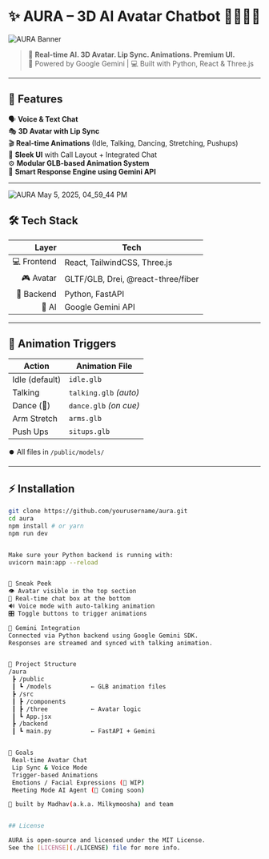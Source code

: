 # ✨ AURA – 3D AI Avatar Chatbot 👩‍💻🧠💬

![AURA Banner](https://github.com/user-attachments/assets/62b535c3-76de-4b68-baa0-ed87d4a909da)

> 🚀 **Real-time AI. 3D Avatar. Lip Sync. Animations. Premium UI.**  
> 🧬 Powered by Google Gemini | 💻 Built with Python, React & Three.js


---

## 🧩 Features

🗣️ **Voice & Text Chat**  
🎭 **3D Avatar with Lip Sync**  
🎬 **Real-time Animations** (Idle, Talking, Dancing, Stretching, Pushups)  
🎨 **Sleek UI** with Call Layout + Integrated Chat  
⚙️ **Modular GLB-based Animation System**  
🧠 **Smart Response Engine using Gemini API**

---

![AURA May 5, 2025, 04_59_44 PM](https://github.com/user-attachments/assets/8b4a2de8-965a-4d7b-876c-aa122734327e)



## 🛠️ Tech Stack

| Layer      | Tech                          |
|-----------:|-------------------------------|
| 💻 Frontend | React, TailwindCSS, Three.js |
| 🎮 Avatar   | GLTF/GLB, Drei, @react-three/fiber |
| 🧠 Backend  | Python, FastAPI               |
| 🤖 AI       | Google Gemini API             |

---

## 🔄 Animation Triggers

| Action        | Animation File          |
|---------------|-------------------------|
| Idle (default)| `idle.glb`              |
| Talking       | `talking.glb` *(auto)*  |
| Dance (🎵)     | `dance.glb` *(on cue)*  |
| Arm Stretch   | `arms.glb`              |
| Push Ups      | `situps.glb`            |

⏺️ All files in `/public/models/`

---

## ⚡ Installation

```bash
git clone https://github.com/yourusername/aura.git
cd aura
npm install # or yarn
npm run dev


Make sure your Python backend is running with:
uvicorn main:app --reload


🧪 Sneak Peek
👁️ Avatar visible in the top section
💬 Real-time chat box at the bottom
🔊 Voice mode with auto-talking animation
🎛️ Toggle buttons to trigger animations

🧠 Gemini Integration
Connected via Python backend using Google Gemini SDK.
Responses are streamed and synced with talking animation.


📁 Project Structure
/aura
 ┣ /public
 ┃ ┗ /models           ← GLB animation files
 ┣ /src
 ┃ ┣ /components
 ┃ ┣ /three            ← Avatar logic
 ┃ ┗ App.jsx
 ┣ /backend
 ┃ ┗ main.py           ← FastAPI + Gemini


🧿 Goals
 Real-time Avatar Chat
 Lip Sync & Voice Mode
 Trigger-based Animations
 Emotions / Facial Expressions (🧪 WIP)
 Meeting Mode AI Agent (🧠 Coming soon)

🧠 built by Madhav(a.k.a. Milkymoosha) and team


## License

AURA is open-source and licensed under the MIT License.  
See the [LICENSE](./LICENSE) file for more info.
